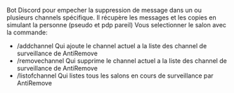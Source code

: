 Bot Discord pour empecher la suppression de message dans un ou plusieurs channels spécifique. Il récupère les messages et les copies en simulant la personne (pseudo et pdp pareil)
Vous selectionner le salon avec la commande:
  - /addchannel Qui ajoute le channel actuel a la liste des channel de surveillance de AntiRemove
  - /removechannel Qui supprime le channel actuel a la liste des channel de surveillance de AntiRemove
  - /listofchannel Qui listes tous les salons en cours de surveillance par AntiRemove

